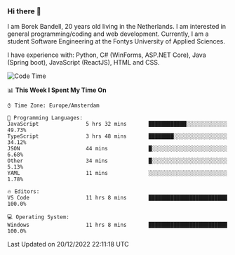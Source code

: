 ### Hi there 👋

I am Borek Bandell, 20 years old living in the Netherlands. I am interested in general programming/coding and web development. Currently, I am a student Software Engineering at the Fontys University of Applied Sciences.

I have experience with: Python, C# (WinForms, ASP.NET Core), Java (Spring boot), JavaScript (ReactJS), HTML and CSS.

<!--START_SECTION:waka-->
![Code Time](http://img.shields.io/badge/Code%20Time-324%20hrs%2021%20mins-blue)

📊 **This Week I Spent My Time On** 

```text
⌚︎ Time Zone: Europe/Amsterdam

💬 Programming Languages: 
JavaScript               5 hrs 32 mins       ████████████░░░░░░░░░░░░░   49.73% 
TypeScript               3 hrs 48 mins       ████████░░░░░░░░░░░░░░░░░   34.12% 
JSON                     44 mins             █░░░░░░░░░░░░░░░░░░░░░░░░   6.68% 
Other                    34 mins             █░░░░░░░░░░░░░░░░░░░░░░░░   5.13% 
YAML                     11 mins             ░░░░░░░░░░░░░░░░░░░░░░░░░   1.78%

🔥 Editors: 
VS Code                  11 hrs 8 mins       █████████████████████████   100.0%

💻 Operating System: 
Windows                  11 hrs 8 mins       █████████████████████████   100.0%

```


 Last Updated on 20/12/2022 22:11:18 UTC
<!--END_SECTION:waka-->

<!--**tcBorek2002/tcBorek2002** is a ✨ _special_ ✨ repository because its `README.md` (this file) appears on your GitHub profile.

Here are some ideas to get you started:

- 🔭 I’m currently working on ...
- 🌱 I’m currently learning ...
- 👯 I’m looking to collaborate on ...
- 🤔 I’m looking for help with ...
- 💬 Ask me about ...
- 📫 How to reach me: ...
- 😄 Pronouns: ...
- ⚡ Fun fact: ...
-->
